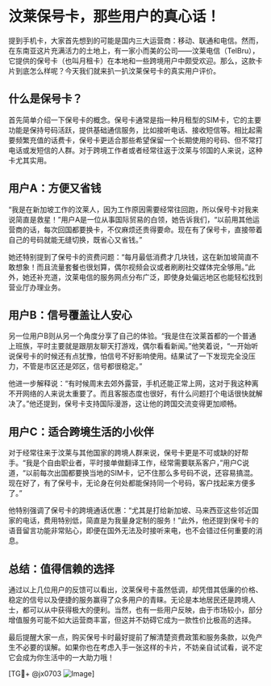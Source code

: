 # 汶莱保号卡，那些用户的真心话！

提到手机卡，大家首先想到的可能是国内三大运营商：移动、联通和电信。然而，在东南亚这片充满活力的土地上，有一家小而美的公司——汶莱电信（TelBru），它提供的保号卡（也叫月租卡）在本地和一些跨境用户中颇受欢迎。那么，这款卡片到底怎么样呢？今天我们就来扒一扒汶莱保号卡的真实用户评价。

## 什么是保号卡？

首先简单介绍一下保号卡的概念。保号卡通常是指一种月租型的SIM卡，它的主要功能是保持号码活跃，提供基础通信服务，比如接听电话、接收短信等。相比起需要频繁充值的话费卡，保号卡更适合那些希望保留一个长期使用的号码、但不常打电话或发短信的人群。对于跨境工作者或者经常往返于汶莱与邻国的人来说，这种卡尤其实用。

## 用户A：方便又省钱

“我是在新加坡工作的汶莱人，因为工作原因需要经常往回跑，所以保号卡对我来说简直是救星！”用户A是一位从事国际贸易的白领，她告诉我们，“以前用其他运营商的话，每次回国都要换卡，不仅麻烦还贵得要命。现在有了保号卡，直接带着自己的号码就能无缝切换，既省心又省钱。”

她还特别提到了保号卡的资费问题：“每月最低消费才几块钱，这在新加坡简直不敢想象！而且流量套餐也很划算，偶尔视频会议或者刷刷社交媒体完全够用。”此外，她还补充道，汶莱电信的服务网点分布广泛，即使身处偏远地区也能轻松找到营业厅办理业务。

## 用户B：信号覆盖让人安心

另一位用户B则从另一个角度分享了自己的体验。“我是住在汶莱首都的一个普通上班族，平时主要就是跟朋友聊天打游戏，偶尔看看新闻。”他笑着说，“一开始听说保号卡的时候还有点犹豫，怕信号不好影响使用。结果试了一下发现完全没压力，不管是市区还是郊区，信号都很稳定。”

他进一步解释说：“有时候周末去郊外露营，手机还能正常上网，这对于我这种离不开网络的人来说太重要了。而且客服态度也很好，有什么问题打个电话很快就解决了。”他还提到，保号卡支持国际漫游，这让他的跨国交流变得更加顺畅。

## 用户C：适合跨境生活的小伙伴

对于经常往来于汶莱与其他国家的跨境人群来说，保号卡更是不可或缺的好帮手。“我是个自由职业者，平时接单做翻译工作，经常需要联系客户，”用户C说道，“以前每次出国都要换当地的SIM卡，记不住那么多号码不说，还容易搞混。现在好了，有了保号卡，无论身在何处都能保持同一个号码，客户找起来方便多了。”

他特别强调了保号卡的跨境通话优惠：“尤其是打给新加坡、马来西亚这些邻近国家的电话，费用特别低，简直是为我量身定制的服务！”此外，他还提到保号卡的语音留言功能非常贴心，即便在国外无法及时接听来电，也不会错过任何重要的消息。

## 总结：值得信赖的选择

通过以上几位用户的反馈可以看出，汶莱保号卡虽然低调，却凭借其低廉的价格、稳定的信号以及便捷的服务赢得了众多用户的青睐。无论是本地居民还是跨境人士，都可以从中获得极大的便利。当然，也有一些用户反映，由于市场较小，部分增值服务可能不如大运营商丰富，但这并不妨碍它成为一款性价比极高的选择。

最后提醒大家一点，购买保号卡时最好提前了解清楚资费政策和服务条款，以免产生不必要的误解。如果你也在考虑入手一张这样的卡片，不妨亲自试试看，说不定它会成为你生活中的一大助力哦！

[TG💪+ @jx0703 ![Image](https://github.com/user-attachments/assets/dbca1d08-cadb-493c-b0ec-ad6f7a83f270)]